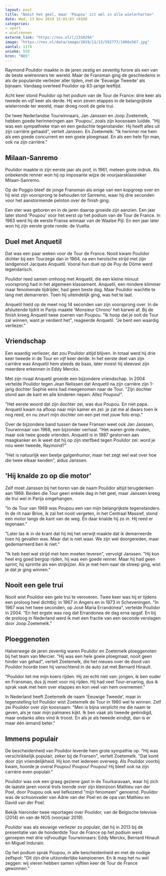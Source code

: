 ```yaml
---
layout: post
title: "Nooit het geel, maar 'Poupou' zit wel in alle wielerharten"
date: Wed, 13 Nov 2019 15:03:03 +0100
categories: 
- sport 
- wielrennen 
externe_link: "https://nos.nl/l/2310294"
image: "https://nos.nl/data/image/2019/11/13/592777/1008x567.jpg"
aantal: 1174
unieke: 559
bron: "NOS"
---
```


<p>Raymond Poulidor maakte in de jaren zestig en zeventig furore als een van de beste wielrenners ter wereld. Maar de Fransman ging de geschiedenis in als de populairste verliezer aller tijden, met de 'Eeuwige Tweede' als bijnaam. Vandaag overleed Poulidor op 83-jarige leeftijd.</p>
<p>Acht keer stond Poulidor op het podium van de Tour de France: drie keer als tweede en vijf keer als derde. Hij won zeven etappes in de belangrijkste wielerronde ter wereld, maar droeg nooit de gele trui.</p>
<p>De twee Nederlandse Tourwinnaars, Jan Janssen en Joop Zoetemelk, hebben goede herinneringen aan 'Poupou', zoals zijn koosnaam luidde. "Hij was een sympathieke man en een geduchte tegenstander. Hij heeft alles uit zijn carrière gehaald", vertelt Janssen. En Zoetemelk: "Ik herinner me hem als een goede concurrent en een goeie ploegmaat. En als een hele fijn man, ook na zijn carrière."</p>
<h2>Milaan-Sanremo</h2>
<p>Poulidor maakte in zijn eerste jaar als prof, in 1961, meteen grote indruk. Als onbekende renner won hij op imposante wijze de voorjaarsklassieker Milaan-Sanremo.</p>
<p>Op de Poggio bleef de jonge Fransman als enige van een kopgroep over en hij wist zijn voorsprong te behouden tot Sanremo, waar hij drie seconden voor het aanstormende peloton over de finish ging.</p>
<p>Een ster was geboren en in de jaren daarop groeide zijn aanzien. Een jaar later stond 'Poupou' voor het eerst op het podium van de Tour de France. In 1963 werd hij de eerste Franse winnaar van de Waalse Pijl. En een jaar later won hij zijn eerste grote ronde: de Vuelta. </p>
<h2>Duel met Anquetil</h2>
<p>Dat was een paar weken voor de Tour de France. Nooit kwam Poulidor dichter bij een Tourzege dan in 1964, na een heroïsche strijd met zijn landgenoot Jacques Anquetil. Vooral hun duel op de Puy de Dôme werd legendarisch.</p>
<p>Poulidor reed samen omhoog met Anquetil, die een kleine minuut voorsprong had in het algemeen klassement. Anquetil, een mindere klimmer maar fenomenale tijdrijder, had geen beste dag. Maar Poulidor wachtte te lang met demarreren. Toen hij uiteindelijk ging, was het te laat.</p>
<p>Anquetil hield op de meet nog 14 seconden van zijn voorsprong over. In de afsluitende tijdrit in Parijs maakte 'Monsieur Chrono' het karwei af. Bij de finish kreeg Anquetil twee zoenen van Poupou. "Ik hoop dat je ooit de Tour zal winnen, want je verdient het", reageerde Anquetil. "Je bent een waardig verliezer."</p>
<h2>Vriendschap</h2>
<p>Een waardig verliezer, dat zou Poulidor altijd blijven. In totaal werd hij drie keer tweede in de Tour en vijf keer derde. In het eerste deel van zijn carrière was Anquetil hem steeds de baas, later moest hij steevast zijn meerdere erkennen in Eddy Merckx.</p>
<p>Met zijn rivaal Anquetil groeide een bijzondere vriendschap. In 2004 vertelde Poulidor tegen Jean Nelissen dat Anquetil na zijn carrière zijn 1-jarig dochter Sophie eens had meegenomen naar de Tour. "Zijn dochter stond aan de kant en alle kinderen riepen: Allez Poupou!".</p>
<p>"Het eerste woord dat zijn dochter zei, was dus Poupou. En niet papa. Anquetil kwam na afloop naar mijn kamer en zei: je zat me al dwars toen ik nog reed, en nu zeurt mijn dochter om een pet met jouw foto erop."</p>
<p>Over de bijzondere band tussen de twee Fransen weet ook Jan Janssen, Tourwinnaar van 1968, een bijzonder verhaal. "Het waren grote rivalen, maar ook twee goede vrienden. Anquetil is in 1987 gestorven aan maagkanker en ik weet dat hij op zijn sterfbed tegen Poulidor zei: word je nou weer tweede, Raymond?"</p>
<p>"Het is natuurlijk een beetje galgenhumor, maar het zegt wel wat over hoe die twee elkaar kenden", aldus Janssen.</p>
<h2>'Hij knalde zo op die motor'</h2>
<p>Zelf moet Janssen bij het horen van de naam Poulidor altijd terugdenken aan 1968. Beiden die Tour geen enkele dag in het geel, maar Janssen kreeg de trui wel in Parijs omgehangen.</p>
<p>"In de Tour van 1968 was Poupou een van mijn belangrijkste tegenstanders. In de rit naar Brive, ik zal het nooit vergeten, in het Centraal Massief, stond een motor langs de kant van de weg. En daar knalde hij zo in. Hij reed er tegenaan."</p>
<p>"Later las ik in de krant dat hij mij het verwijt maakte dat ik demarreerde toen hij gevallen was. Maar dat is niet waar. We zijn wel doorgereden, maar gedemarreerd ben ik niet."</p>
<p>"Ik heb heel wat strijd met hem moeten leveren", vervolgt Janssen. "Hij kon heel erg goed bergop rijden, hij was een goede renner. Maar hij had geen sprint, hij sprintte als een strijkijzer. Als je met hem naar de streep ging, wist je dat je ging winnen."</p>
<h2>Nooit een gele trui</h2>
<p>Nooit wist Poulidor een gele trui te veroveren. Twee keer was hij er tijdens een proloog heel dichtbij: in 1967 in Angers en in 1973 in Scheveningen. "In 1967 was het twee seconden, op José Maria Errandonea", vertelde Poulidor in 2004. "En het ergste was nog dat Errandonea de dag erna opgaf. En bij de proloog in Nederland werd ik met een fractie van een seconde verslagen door Joop Zoetemelk."</p>
<h2>Ploeggenoten</h2>
<p>Halverwege de jaren zeventig waren Poulidor en Zoetemelk ploeggenoten bij het team van Mercier. "Hij was een hele goeie ploegmaat, nooit geen hinder van gehad", vertelt Zoetemelk, die het nieuws over de dood van Poulidor hoorde toen hij vanochtend in de auto zat met Bernard Hinault.</p>
<p>"Poulidor liet me mijn koers rijden. Hij zei echt niet van: jongen, ik ben ouder en Fransman, dus jij moet voor mij rijden. Hij had veel Tour-ervaring, dus ik sprak vaak met hem over etappes en kon veel van hem overnemen."</p>
<p>In Nederland heeft Zoetemelk de naam 'Eeuwige Tweede', maar in tegenstelling tot Poulidor wist Zoetemelk de Tour in 1980 wel te winnen. Zelf zei Poulidor over zijn koosnaam: "Men is bijna verplicht me die naam te geven, als je naar mijn palmares kijkt. Ik ben vaak als tweede geëindigd, maar ondanks alles vind ik troost. En als je als tweede eindigt, dan is er maar één iemand beter."</p>
<h2>Immens populair</h2>
<p>De bescheidenheid van Poulidor leverde hem grote sympathie op. "Hij was verschrikkelijk populair, zeker bij de Fransen", vertelt Zoetemelk. "Dat komt door zijn vriendelijkheid. Hij kon met iedereen overweg. Als Poulidor voorbij kwam, hoorde je overal Poupou! Poupou! Poupou! Hij bleef ook na zijn carrière even populair."</p>
<p>Poulidor was ook een graag geziene gast in de Tourkaravaan, waar hij zich de laatste jaren vooral trots toonde over zijn kleinzoon Mathieu van der Poel, door Poupou ook wel liefkozend "mijn fenomeen" genoemd. Poulidor was de schoonvader van Adrie van der Poel en de opa van Mathieu en David van der Poel.</p>
<p>Bekijk hieronder twee reportages over Poulidor, van de Belgische televisie (2014) en van de NOS (voorjaar 2019).</p>
<p>Poulidor was als eeuwige verliezer zo populair, dat hij in 2013 bij de presentatie van de honderdste Tour de France op het podium werd geroepen met drie vijfvoudige Tourwinnaars: Eddy Merckx, Bernard Hinault en Miguel Indurain.</p>
<p>Op het podium sprak Poupou, in alle bescheidenheid en met de nodige zelfspot: "Dit zijn drie uitzonderlijke kampioenen. En ik mag het nu wel zeggen: wij vieren hebben samen vijftien keer de Tour de France gewonnen."</p>
